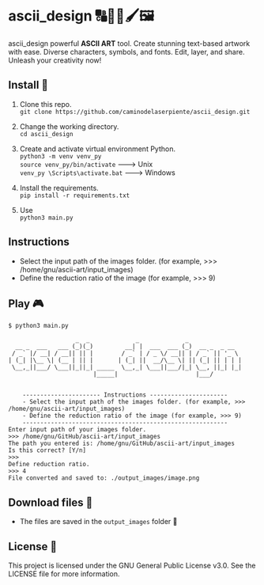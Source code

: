 # ascii_design 🔠🔣🎨🖌️🖼️

ascii_design powerful <strong>ASCII ART</strong> tool. Create stunning text-based artwork with ease. Diverse characters, symbols, and fonts. Edit, layer, and share. Unleash your creativity now!


## Install 🔧 
1. Clone this repo.<br>
    ```git clone https://github.com/caminodelaserpiente/ascii_design.git```

2. Change the working directory.<br>
    ```cd ascii_design```

3. Create and activate virtual environment Python.<br>
    ```python3 -m venv venv_py```<br>
    ```source venv_py/bin/activate```    ---> Unix<br>
    ```venv_py \Scripts\activate.bat```  ---> Windows

4. Install the requirements.<br>
    ```pip install -r requirements.txt```<br>

5. Use<br>
    ```python3 main.py```

## Instructions
- Select the input path of the images folder. (for example, >>> /home/gnu/ascii-art/input_images)
- Define the reduction ratio of the image (for example, >>> 9)


## Play 🎮
```consol
$ python3 main.py

                   _  _             _             _               
  __ _  ___   ___ (_)(_)         __| |  ___  ___ (_)  __ _  _ __  
 / _` |/ __| / __|| || |        / _` | / _ \/ __|| | / _` || '_ \ 
| (_| |\__ \| (__ | || |       | (_| ||  __/\__ \| || (_| || | | |
 \__,_||___/ \___||_||_| _____  \__,_| \___||___/|_| \__, ||_| |_|
                        |_____|                      |___/        
    

    ---------------------- Instructions ----------------------
    - Select the input path of the images folder. (for example, >>> /home/gnu/ascii-art/input_images)
    - Define the reduction ratio of the image (for example, >>> 9)
    ----------------------------------------------------------
Enter input path of your images folder.
>>> /home/gnu/GitHub/ascii-art/input_images
The path you entered is: /home/gnu/GitHub/ascii-art/input_images
Is this correct? [Y/n]
>>> 
Define reduction ratio.
>>> 4
File converted and saved to: ./output_images/image.png

```


## Download files 💾
* The files are saved in the `output_images` folder  📁


## License 📄
This project is licensed under the GNU General Public License v3.0. See the LICENSE file for more information.
